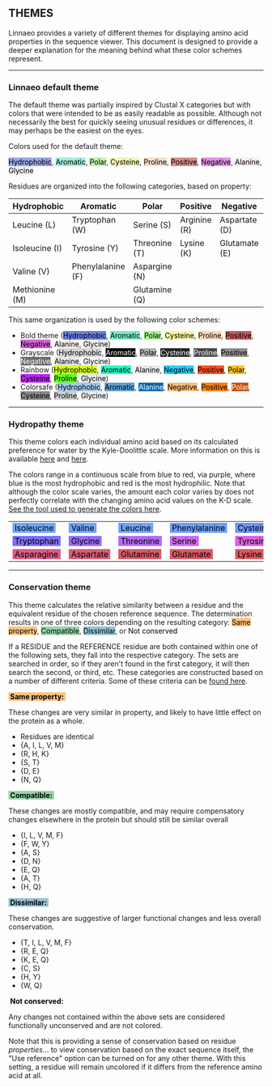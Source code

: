 ## THEMES

Linnaeo provides a variety of different themes for displaying amino acid properties in the sequence viewer. 
This document is designed to provide a deeper explanation for the meaning behind what these color schemes represent.

---
### Linnaeo default theme

The default theme was partially inspired by Clustal X categories but with colors that were intended to be as easily readable as possible. Although not necessarily the best for quickly seeing unusual residues or differences, it may perhaps be the easiest on the eyes. 

Colors used for the default theme: 

<span style="background-color: #97a4e8; color: #000000">Hydrophobic</span>, 
<span style="background-color: #a0edd8; color: #000000">Aromatic</span>, 
<span style="background-color: #bef1ac; color: #000000">Polar</span>, 
<span style="background-color: #f4f2ba; color: #000000">Cysteine</span>, 
<span style="background-color: #f6decc; color: #000000">Proline</span>, 
<span style="background-color: #db8a8b; color: #000000">Positive</span>, 
<span style="background-color: #e190e2; color: #000000">Negative</span>, 
<span style="background-color: #f7edec; color: #000000">Alanine</span>, 
<span style="background-color: #efefef; color: #000000">Glycine</span>

Residues are organized into the following categories, based on property: 

|Hydrophobic|Aromatic|Polar|Positive|Negative|Misc|
|---|---|---|---|---|---|
|Leucine (L)|Tryptophan (W)|Serine (S)|Arginine (R)|Aspartate (D)|Cysteine (C)|
|Isoleucine (I)|Tyrosine (Y)|Threonine (T)|Lysine (K)|Glutamate (E)|Proline (P)
|Valine (V)|Phenylalanine (F)| Aspargine (N)|||Alanine (A)|
|Methionine (M)||Glutamine (Q)|||Glycine (G)|

This same organization is used by the following color schemes: 
* Bold theme (<span style=" background-color: #6c7edf; color: #000000">Hydrophobic</span>, 
<span style=" background-color: #79eaca; color: #000000">Aromatic</span>, 
<span style=" background-color: #a5f28b; color: #000000">Polar</span>, 
<span style=" background-color: #f7f5a1; color: #000000">Cysteine</span>, 
<span style=" background-color: #fbd7bc; color: #000000">Proline</span>, 
<span style=" background-color: #c4585a; color: #000000">Positive</span>, 
<span style=" background-color: #d161d2; color: #000000">Negative</span>, 
<span style=" background-color: #feefee; color: #000000">Alanine</span>, 
<span style=" background-color: #efefef; color: #000000">Glycine</span>)
* Grayscale (<span style=" background-color: #d6d6d6; color: #000000">Hydrophobic</span>,
<span style=" background-color: #000000; color: #FFFFFF">Aromatic</span>,
<span style=" background-color: #b3b3b3; color: #000000">Polar</span>,
<span style=" background-color: #242424; color: #FFFFFF">Cysteine</span>,
<span style=" background-color: #474747; color: #FFFFFF">Proline</span>,
<span style=" background-color: #8f8f8f; color: #000000">Positive</span>,
<span style=" background-color: #6b6b6b; color: #FFFFFF">Negative</span>,
<span style=" background-color: #e8e8e8; color: #000000">Alanine</span>,
<span style=" background-color: #fafafa; color: #000000">Glycine</span>)
* Rainbow (<span style=" background-color: #d0ff22; color: #000000">Hydrophobic</span>,
<span style=" background-color: #22ffc0; color: #000000">Aromatic</span>,
<span style=" background-color: #eae9e9; color: #000000">Alanine</span>,
<span style=" background-color: #22cfff; color: #000000">Negative</span>,
<span style=" background-color: #ff5122; color: #000000">Positive</span>,
<span style=" background-color: #ffbf22; color: #000000">Polar</span>,
<span style=" background-color: #c022ff; color: #000000">Cysteine</span>,
<span style=" background-color: #62ff22; color: #000000">Proline</span>,
<span style=" background-color: #eae9e9; color: #000000">Glycine</span>)
* Colorsafe (<span style=" background-color: #a1c8ec; color: #000000">Hydrophobic</span>,
<span style=" background-color: #5f9ed1; color: #000000">Aromatic</span>,
<span style=" background-color: #0167ab; color: #FFFFFF">Alanine</span>,
<span style=" background-color: #fbbd77; color: #000000">Negative</span>,
<span style=" background-color: #ff800f; color: #000000">Positive</span>,
<span style=" background-color: #c85200; color: #FFFFFF">Polar</span>,
<span style=" background-color: #898989; color: #000000">Cysteine</span>,
<span style=" background-color: #cfcfcf; color: #000000">Proline</span>,
<span style=" background-color: #efefef; color: #000000">Glycine</span>)

---

### Hydropathy theme

This theme colors each individual amino acid based on its calculated preference for water by the Kyle-Doolittle scale. 
More information on this is available [here](http://resources.qiagenbioinformatics.com/manuals/clcgenomicsworkbench/650/Hydrophobicity_scales.html#:~:text=The%20Kyte%2DDoolittle%20scale%20is,on%20the%20window%20size%20used.) 
and [here](http://www.imgt.org/IMGTeducation/Aide-memoire/_UK/aminoacids/IMGTclasses.html).

The colors range in a continuous scale from blue to red, via purple, where blue is the most hydrophobic and red is the most hydrophilic. 
Note that although the color scale varies, the amount each color varies by does not perfectly correlate with the changing amino acid values on the K-D scale. 
[See the tool used to generate the colors here](https://bit.ly/2V8VF11).

||||||||
|---|---|---|---|---|---|---|
|<span style=" background-color: #6FA6FF; color: #000000">&nbsp;Isoleucine&nbsp;</span>|<span style=" background-color: #6FA5FF; color: #000000">&nbsp;Valine&nbsp;</span>|<span style=" background-color: #6FA4FF; color: #000000">&nbsp;Leucine&nbsp;</span>|<span style=" background-color: #6F9EFF; color: #000000">&nbsp;Phenylalanine&nbsp;</span>|<span style=" background-color: #6F94FF; color: #000000">&nbsp;Cysteine&nbsp;</span>|<span style=" background-color: #6E86FE; color: #000000">&nbsp;Methionine&nbsp;</span>|<span style=" background-color: #6E74FE; color: #000000">&nbsp;Alanine&nbsp;</span>|
|<span style=" background-color: #7D6DFD; color: #000000">&nbsp;Tryptophan&nbsp;</span>|<span style=" background-color: #966CFC; color: #000000">&nbsp;Glycine&nbsp;</span>|<span style=" background-color: #B26BFA; color: #000000">&nbsp;Threonine&nbsp;</span>|<span style=" background-color: #CF69F6; color: #000000">&nbsp;Serine&nbsp;</span>|<span style=" background-color: #DB60E2; color: #000000">&nbsp;Tyrosine&nbsp;</span>|<span style=" background-color: #DE5EC9; color: #000000">&nbsp;Proline&nbsp;</span>|<span style=" background-color: #DC5DAF; color: #000000">&nbsp;Histidine&nbsp;</span>|||
|<span style=" background-color: #DA5C86; color: #000000">&nbsp;Asparagine&nbsp;</span>|<span style=" background-color: #DA5C78; color: #000000">&nbsp;Aspartate&nbsp;</span>|<span style=" background-color: #D95B6D; color: #000000">&nbsp;Glutamine&nbsp;</span>|<span style=" background-color: #D95B65; color: #000000">&nbsp;Glutamate&nbsp;</span>|<span style=" background-color: #D95B5F; color: #000000">&nbsp;Lysine&nbsp;</span>|<span style=" background-color: #D95A5D; color: #000000">&nbsp;Arginine&nbsp;</span>|

---

### Conservation theme

This theme calculates the relative similarity between a residue and the equivalent residue of the chosen reference sequence. The determination results in one of three colors depending on the resulting category: 
<span style=" background-color: #ffc380; color: #000000">Same property</span>,
<span style=" background-color: #97d3aa; color: #000000">Compatible</span>,
<span style=" background-color: #96c3d6; color: #000000">Dissimilar</span>, or
<span style=" color: #000000">Not conserved</span>

If a RESIDUE and the REFERENCE residue are both contained within one of the following sets, they fall into the respective category. The sets are searched in order, so if they aren't found in the first category, it will then search the second, or third, etc. 
These categories are constructed based on a number of different criteria. Some of these criteria can be [found here](http://www.imgt.org/IMGTeducation/Aide-memoire/_UK/aminoacids/IMGTclasses.html).


**<span style=" background-color: #ffc380; color: #000000">&nbsp;Same property:&nbsp;</span>**

These changes are very similar in property, and likely to have little effect on the protein as a whole. 
* Residues are identical
* {A, I, L, V, M}
* {R, H, K}
* {S, T}
* {D, E}
* {N, Q}

**<span style=" background-color: #97d3aa; color: #000000">&nbsp;Compatible:&nbsp;</span>**

These changes are mostly compatible, and may require compensatory changes elsewhere in the protein but should still be similar overall 
* {I, L, V, M, F}
* {F, W, Y}
* {A, S}
* {D, N}
* {E, Q}
* {A, T}
* {H, Q}

**<span style=" background-color: #96c3d6; color: #000000">&nbsp;Dissimilar:&nbsp;</span>**

These changes are suggestive of larger functional changes and less overall conservation. 
* {T, I, L, V, M, F}
* {R, E, Q}
* {K, E, Q}
* {C, S}
* {H, Y}
* {W, Q}

**<span style=" color: #000000">&nbsp;Not conserved:&nbsp;</span>**

Any changes not contained within the above sets are considered functionally unconserved and are not colored.


Note that this is providing a sense of conservation based on residue *properties*... to view conservation based on the exact sequence itself, 
the "Use reference" option can be turned on for any other theme. With this setting, a residue will remain uncolored if it differs from the 
reference amino acid at all. 
